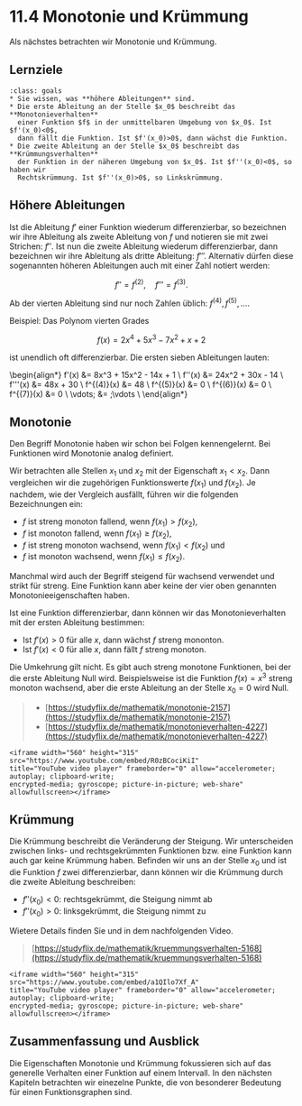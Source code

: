 # 11.4 Monotonie und Krümmung

Als nächstes betrachten wir Monotonie und Krümmung.

## Lernziele

```{admonition} Lernziele
:class: goals
* Sie wissen, was **höhere Ableitungen** sind.
* Die erste Ableitung an der Stelle $x_0$ beschreibt das **Monotonieverhalten**
  einer Funktion $f$ in der unmittelbaren Umgebung von $x_0$. Ist $f'(x_0)<0$,
  dann fällt die Funktion. Ist $f'(x_0)>0$, dann wächst die Funktion.
* Die zweite Ableitung an der Stelle $x_0$ beschreibt das **Krümmungsverhalten**
  der Funktion in der näheren Umgebung von $x_0$. Ist $f''(x_0)<0$, so haben wir
  Rechtskrümmung. Ist $f''(x_0)>0$, so Linkskrümmung.
```

## Höhere Ableitungen

Ist die Ableitung $f'$ einer Funktion wiederum differenzierbar, so bezeichnen
wir ihre Ableitung als zweite Ableitung von $f$ und notieren sie mit zwei
Strichen: $f''$. Ist nun die zweite Ableitung wiederum differenzierbar, dann
bezeichnen wir ihre Ableitung als dritte Ableitung: $f'''$. Alternativ dürfen
diese sogenannten höheren Ableitungen auch mit einer Zahl notiert werden:

$$f''=f^{(2)}, \quad f'''= f^{(3)}.$$

Ab der vierten Ableitung sind nur noch Zahlen üblich: $f^{(4)}, f^{(5)},
\ldots$.

Beispiel: Das Polynom vierten Grades

$$f(x) = 2x^4 + 5x^3 -7x^2 + x +2$$

ist unendlich oft differenzierbar. Die ersten sieben Ableitungen lauten:

\begin{align*}
f'(x)      &= 8x^3 + 15x^2 - 14x + 1 \\
f''(x)     &= 24x^2 + 30x - 14 \\
f'''(x)    &= 48x + 30 \\
f^{(4)}(x) &= 48 \\
f^{(5)}(x) &= 0 \\
f^{(6)}(x) &= 0 \\
f^{(7)}(x) &= 0 \\
\vdots\; &= \;\vdots \\
\end{align*}

## Monotonie

Den Begriff Monotonie haben wir schon bei Folgen kennengelernt. Bei Funktionen
wird Monotonie analog definiert.

Wir betrachten alle Stellen $x_1$ und $x_2$ mit der Eigenschaft $x_1 < x_2$.
Dann vergleichen wir die zugehörigen Funktionswerte $f(x_1)$ und $f(x_2)$. Je
nachdem, wie der Vergleich ausfällt, führen wir die folgenden Bezeichnungen ein:

* $f$ ist streng monoton fallend, wenn $f(x_1) > f(x_2)$,
* $f$ ist monoton fallend, wenn $f(x_1) \geq f(x_2)$,
* $f$ ist streng monoton wachsend, wenn $f(x_1) < f(x_2)$ und
* $f$ ist monoton wachsend, wenn $f(x_1) \leq f(x_2)$.

Manchmal wird auch der Begriff steigend für wachsend verwendet und strikt für
streng. Eine Funktion kann aber keine der vier oben genannten
Monotonieeigenschaften haben.

Ist eine Funktion differenzierbar, dann können wir das Monotonieverhalten mit
der ersten Ableitung bestimmen:

* Ist $f'(x)>0$ für alle $x$, dann wächst $f$ streng mononton.
* Ist $f'(x)<0$ für alle $x$, dann fällt $f$ streng monoton.

Die Umkehrung gilt nicht. Es gibt auch streng monotone Funktionen, bei der die
erste Ableitung Null wird. Beispielsweise ist die Funktion $f(x)=x^3$ streng
monoton wachsend, aber die erste Ableitung an der Stelle $x_0 = 0$ wird Null.

> * [https://studyflix.de/mathematik/monotonie-2157](https://studyflix.de/mathematik/monotonie-2157)
> * [https://studyflix.de/mathematik/monotonieverhalten-4227](https://studyflix.de/mathematik/monotonieverhalten-4227)

```{dropdown} Video "Monotonie" von Mathematrick
<iframe width="560" height="315" src="https://www.youtube.com/embed/R0zBCociKiI"
title="YouTube video player" frameborder="0" allow="accelerometer; autoplay; clipboard-write;
encrypted-media; gyroscope; picture-in-picture; web-share" allowfullscreen></iframe>
```

## Krümmung

Die Krümmung beschreibt die Veränderung der Steigung. Wir unterscheiden zwischen
links- und rechtsgekrümmten Funktionen bzw. eine Funktion kann auch gar keine
Krümmung haben. Befinden wir uns an der Stelle $x_0$ und ist die Funktion $f$
zwei differenzierbar, dann können wir die Krümmung durch die zweite Ableitung
beschreiben:

* $f''(x_0) < 0$: rechtsgekrümmt, die Steigung nimmt ab
* $f''(x_0) > 0$: linksgekrümmt, die Steigung nimmt zu

Wietere Details finden Sie und in dem nachfolgenden Video.

> [https://studyflix.de/mathematik/kruemmungsverhalten-5168](https://studyflix.de/mathematik/kruemmungsverhalten-5168)

```{dropdown} Video "Krümmung einer Funktion" von Mathematrick
<iframe width="560" height="315" src="https://www.youtube.com/embed/a1QIlo7Xf_A"
title="YouTube video player" frameborder="0" allow="accelerometer; autoplay; clipboard-write;
encrypted-media; gyroscope; picture-in-picture; web-share" allowfullscreen></iframe>
```

## Zusammenfassung und Ausblick

Die Eigenschaften Monotonie und Krümmung fokussieren sich auf das generelle
Verhalten einer Funktion auf einem Intervall. In den nächsten Kapiteln
betrachten wir einezelne Punkte, die von besonderer Bedeutung für einen
Funktionsgraphen sind.
